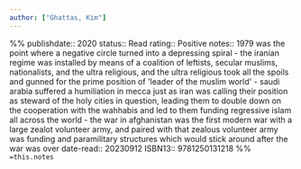 ```yaml
---
author: ["Ghattas, Kim"]
---
```

%%
publishdate:: 2020
status:: Read
rating:: Positive
notes:: 1979 was the point where a negative circle turned into a depressing spiral -  the iranian regime was installed by means of a coalition of leftists, secular muslims, nationalists, and the ultra religious, and the ultra religious took all the spoils and gunned for the prime position of 'leader of the muslim world' - saudi arabia suffered a humiliation in mecca just as iran was calling their position as steward of the holy cities in question, leading them to double down on the cooperation with the wahhabis and led to them funding regressive islam all across the world - the war in afghanistan was the first modern war with a large zealot volunteer army, and paired with that zealous volunteer army was funding and paramilitary structures which would stick around after the war was over
date-read:: 20230912
ISBN13:: 9781250131218
%%
`=this.notes`